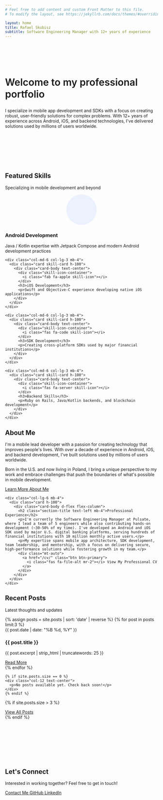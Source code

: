 ```yaml
---
# Feel free to add content and custom Front Matter to this file.
# To modify the layout, see https://jekyllrb.com/docs/themes/#overriding-theme-defaults

layout: home
title: Rafael Skubisz
subtitle: Software Engineering Manager with 12+ years of experience
---
```


<div class="container-fluid py-5 hero-section">
  <div class="row">
    <div class="col-lg-10 col-md-11 mx-auto text-center">
      <h2 class="welcome-message mb-4">Welcome to my professional portfolio</h2>
      <p class="lead mb-0">I specialize in mobile app development and SDKs with a focus on creating robust, 
      user-friendly solutions for complex problems. With 12+ years of experience across Android, iOS, 
      and backend technologies, I've delivered solutions used by millions of users worldwide.</p>
    </div>
  </div>
</div>

<div class="container my-5 pt-3">
  <div class="row">
    <div class="col-12 text-center mb-5">
      <h2 class="section-title">Featured Skills</h2>
      <p class="section-subtitle">Specializing in mobile development and beyond</p>
    </div>
  </div>
  
  <div class="row justify-content-center">
    <div class="col-md-6 col-lg-3 mb-4">
      <div class="card skill-card h-100">
        <div class="card-body text-center">
          <div class="skill-icon-container">
            <i class="fas fa-mobile-alt skill-icon"></i>
          </div>
          <h3>Android Development</h3>
          <p>Java / Kotlin expertise with Jetpack Compose and modern Android development practices</p>
        </div>
      </div>
    </div>
    
    <div class="col-md-6 col-lg-3 mb-4">
      <div class="card skill-card h-100">
        <div class="card-body text-center">
          <div class="skill-icon-container">
            <i class="fab fa-apple skill-icon"></i>
          </div>
          <h3>iOS Development</h3>
          <p>Swift and Objective-C experience developing native iOS applications</p>
        </div>
      </div>
    </div>
    
    <div class="col-md-6 col-lg-3 mb-4">
      <div class="card skill-card h-100">
        <div class="card-body text-center">
          <div class="skill-icon-container">
            <i class="fas fa-code skill-icon"></i>
          </div>
          <h3>SDK Development</h3>
          <p>Creating cross-platform SDKs used by major financial institutions</p>
        </div>
      </div>
    </div>
    
    <div class="col-md-6 col-lg-3 mb-4">
      <div class="card skill-card h-100">
        <div class="card-body text-center">
          <div class="skill-icon-container">
            <i class="fas fa-server skill-icon"></i>
          </div>
          <h3>Backend Skills</h3>
          <p>Ruby on Rails, Java/Kotlin backends, and blockchain development</p>
        </div>
      </div>
    </div>
  </div>
</div>

<div class="container my-5 py-3">
  <div class="row">
    <div class="col-lg-6 mb-4">
      <div class="card h-100">
        <div class="card-body d-flex flex-column">
          <h2 class="section-title text-left mb-4">About Me</h2>
          <p>I'm a mobile lead developer with a passion for creating technology that improves people's lives. With over a decade of experience in Android, iOS, and backend development, I've built solutions used by millions of users worldwide.</p>
          <p>Born in the U.S. and now living in Poland, I bring a unique perspective to my work and embrace challenges that push the boundaries of what's possible in mobile development.</p>
          <div class="mt-auto">
            <a href="/about/" class="btn btn-primary">
              <i class="fas fa-user mr-2"></i> Learn More About Me
            </a>
          </div>
        </div>
      </div>
    </div>
    
    <div class="col-lg-6 mb-4">
      <div class="card h-100">
        <div class="card-body d-flex flex-column">
          <h2 class="section-title text-left mb-4">Professional Experience</h2>
          <p>I'm currently the Software Engineering Manager at Pulsate, where I lead a team of 5 engineers while also contributing hands-on development (~30-50% of my time). I've developed an Android and iOS SDK used by major U.S. digital banking platforms, serving hundreds of financial institutions with 10 million monthly active users.</p>
          <p>My expertise spans mobile app architecture, SDK development, team leadership, and mentorship, with a focus on delivering secure, high-performance solutions while fostering growth in my team.</p>
          <div class="mt-auto">
            <a href="/cv/" class="btn btn-primary">
              <i class="fas fa-file-alt mr-2"></i> View My Professional CV
            </a>
          </div>
        </div>
      </div>
    </div>
  </div>
</div>

<div id="blog-section" class="container my-5 py-3">
  <h2 class="section-title">Recent Posts</h2>
  <p class="section-subtitle">Latest thoughts and updates</p>

  <div class="row">
    {% assign posts = site.posts | sort: 'date' | reverse %}
    {% for post in posts limit:3 %}
    <div class="col-lg-4 mb-4">
      <div class="card h-100">
        <div class="card-body">
          <span class="tag">{{ post.date | date: "%B %d, %Y" }}</span>
          <h3 class="card-title">{{ post.title }}</h3>
          <p class="card-text">{{ post.excerpt | strip_html | truncatewords: 25 }}</p>
          <a href="{{ post.url | relative_url }}" class="btn btn-outline-primary btn-sm mt-auto">Read More</a>
        </div>
      </div>
    </div>
    {% endfor %}
    
    {% if site.posts.size == 0 %}
    <div class="col-12 text-center">
      <p>No posts available yet. Check back soon!</p>
    </div>
    {% endif %}
  </div>
  
  {% if site.posts.size > 3 %}
  <div class="text-center mt-4">
    <a href="/blog/" class="btn btn-primary">
      <i class="fas fa-pen-fancy mr-2"></i> View All Posts
    </a>
  </div>
  {% endif %}
</div>

<div class="container-fluid py-5 cta-section">
  <div class="row">
    <div class="col-lg-8 mx-auto text-center">
      <h2 class="mb-4">Let's Connect</h2>
      <p class="lead mb-4">Interested in working together? Feel free to get in touch!</p>
      <div class="d-flex justify-content-center flex-wrap">
        <a href="mailto:skubisz.rafael@gmail.com" class="btn btn-primary m-2 px-4">
          <i class="fas fa-envelope mr-2"></i> Contact Me
        </a>
        <a href="https://github.com/Jenovas" target="_blank" class="btn btn-outline-primary m-2 px-4">
          <i class="fab fa-github mr-2"></i> GitHub
        </a>
        <a href="https://www.linkedin.com/in/rafael-skubisz-210993b0/" target="_blank" class="btn btn-outline-primary m-2 px-4">
          <i class="fab fa-linkedin mr-2"></i> LinkedIn
        </a>
      </div>
    </div>
  </div>
</div>

<style>
  .hero-section {
    background-color: var(--dark-surface);
    border-radius: 8px;
    margin-bottom: 4rem;
    padding: 4rem 0;
  }
  
  .cta-section {
    background-color: var(--dark-surface);
    border-radius: 8px;
    margin-top: 4rem;
    padding: 4rem 0;
  }
  
  .welcome-message {
    color: var(--primary-color);
    font-weight: 600;
    font-size: 2rem;
  }
  
  .skill-card {
    transition: transform 0.3s ease, box-shadow 0.3s ease;
    border: 1px solid var(--dark-border);
  }
  
  .skill-card:hover {
    transform: translateY(-10px);
    box-shadow: 0 10px 20px rgba(0, 0, 0, 0.2);
    border-color: var(--primary-color);
  }
  
  .skill-icon-container {
    background-color: rgba(79, 140, 255, 0.1);
    width: 100px;
    height: 100px;
    border-radius: 50%;
    display: flex;
    align-items: center;
    justify-content: center;
    margin: 0 auto 1.5rem;
    border: 2px solid var(--primary-color);
  }
  
  .skill-icon {
    font-size: 3rem;
    color: var(--primary-color);
  }
  
  .section-title.text-left {
    text-align: left;
  }
  
  @media (max-width: 767px) {
    .hero-section, .cta-section {
      padding: 3rem 0;
    }
    
    .skill-icon-container {
      width: 80px;
      height: 80px;
    }
    
    .skill-icon {
      font-size: 2.5rem;
    }
    
    .welcome-message {
      font-size: 1.75rem;
    }
  }
</style>

